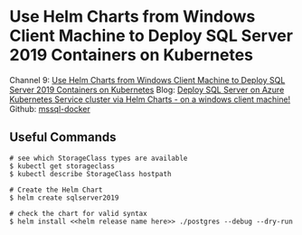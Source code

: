 # Use Helm Charts from Windows Client Machine to Deploy SQL Server 2019 Containers on Kubernetes

Channel 9: [Use Helm Charts from Windows Client Machine to Deploy SQL Server 2019 Containers on Kubernetes](https://channel9.msdn.com/Shows/Data-Exposed/Use-Helm-Charts-from-Windows-Client-Machine-to-Deploy-SQL-Server-2019-Containers-on-Kubernetes)
Blog: [Deploy SQL Server on Azure Kubernetes Service cluster via Helm Charts - on a windows client machine!](https://techcommunity.microsoft.com/t5/sql-server/deploy-sql-server-on-azure-kubernetes-service-cluster-via-helm/ba-p/2023375?WT.mc_id=dataexposed-c9-niner)
Github: [mssql-docker](https://github.com/microsoft/mssql-docker/tree/master/linux/sample-helm-chart)

## Useful Commands
```
# see which StorageClass types are available
$ kubectl get storageclass
$ kubectl describe StorageClass hostpath

# Create the Helm Chart
$ helm create sqlserver2019

# check the chart for valid syntax
$ helm install <<helm release name here>> ./postgres --debug --dry-run  
```